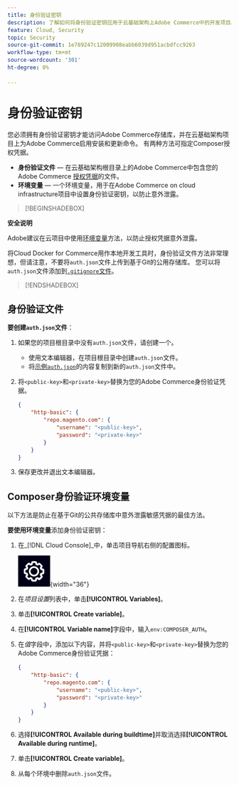 ```yaml
---
title: 身份验证密钥
description: 了解如何将身份验证密钥应用于云基础架构上Adobe Commerce中的开发项目。
feature: Cloud, Security
topic: Security
source-git-commit: 1e789247c12009908eabb6039d951acbdfcc9263
workflow-type: tm+mt
source-wordcount: '301'
ht-degree: 0%

---
```


# 身份验证密钥

您必须拥有身份验证密钥才能访问Adobe Commerce存储库，并在云基础架构项目上为Adobe Commerce启用安装和更新命令。 有两种方法可指定Composer授权凭据。

- **身份验证文件** — 在云基础架构根目录上的Adobe Commerce中包含您的Adobe Commerce [授权凭据](https://experienceleague.adobe.com/docs/commerce-operations/installation-guide/prerequisites/authentication-keys.html)的文件。
- **环境变量** — 一个环境变量，用于在Adobe Commerce on cloud infrastructure项目中设置身份验证密钥，以防止意外泄露。

>[!BEGINSHADEBOX]

**安全说明**

Adobe建议在云项目中使用[环境变量](#composer-auth-environment-variable)方法，以防止授权凭据意外泄露。

将Cloud Docker for Commerce用作本地开发工具时，身份验证文件方法非常理想，但请注意，不要将`auth.json`文件上传到基于Git的公用存储库。 您可以将`auth.json`文件添加到[`.gitignore`文件](../project/file-structure.md#ignoring-files)。

>[!ENDSHADEBOX]

## 身份验证文件

**要创建`auth.json`文件**：

1. 如果您的项目根目录中没有`auth.json`文件，请创建一个。

   - 使用文本编辑器，在项目根目录中创建`auth.json`文件。
   - 将[示例`auth.json`](https://github.com/magento/magento2/blob/2.3/auth.json.sample)的内容复制到新的`auth.json`文件中。

1. 将`<public-key>`和`<private-key>`替换为您的Adobe Commerce身份验证凭据。

   ```json
   {
       "http-basic": {
           "repo.magento.com": {
               "username": "<public-key>",
               "password": "<private-key>"
           }
       }
   }
   ```

1. 保存更改并退出文本编辑器。

## Composer身份验证环境变量

以下方法是防止在基于Git的公共存储库中意外泄露敏感凭据的最佳方法。

**要使用环境变量**&#x200B;添加身份验证密钥：

1. 在&#x200B;_[!DNL Cloud Console]_中，单击项目导航右侧的配置图标。

   ![配置项目](../../assets/icon-configure.png){width="36"}

1. 在&#x200B;_项目设置_&#x200B;列表中，单击&#x200B;**[!UICONTROL Variables]**。

1. 单击&#x200B;**[!UICONTROL Create variable]**。

1. 在&#x200B;**[!UICONTROL Variable name]**&#x200B;字段中，输入`env:COMPOSER_AUTH`。

1. 在&#x200B;_值_&#x200B;字段中，添加以下内容，并将`<public-key>`和`<private-key>`替换为您的Adobe Commerce身份验证凭据：

   ```json
   {
       "http-basic": {
           "repo.magento.com": {
               "username": "<public-key>",
               "password": "<private-key>"
           }
       }
   }
   ```

1. 选择&#x200B;**[!UICONTROL Available during buildtime]**&#x200B;并取消选择&#x200B;**[!UICONTROL Available during runtime]**。

1. 单击&#x200B;**[!UICONTROL Create variable]**。

1. 从每个环境中删除`auth.json`文件。
